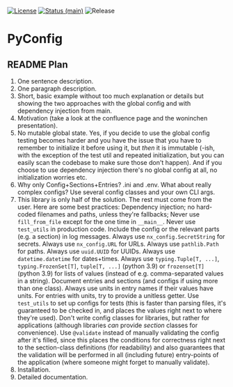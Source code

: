 [![License](https://img.shields.io/github/license/NextKraftwerke/PyConfig?style=flat&labelColor=303030&color=c00000)](https://github.com/NextKraftwerke/PyConfig/blob/main/LICENSE)
[![Status (main)](https://img.shields.io/github/workflow/status/NextKraftwerke/PyConfig/tests+coverage/main?label=tests%2Bcoverage&logo=github&style=flat&labelColor=303030&logoColor=a0a0a0)](https://github.com/NextKraftwerke/PyConfig/actions?query=workflow%3Atests%2Bcoverage+branch%3Amain)
![Release](https://img.shields.io/github/v/release/NextKraftwerke/PyConfig?include_prereleases&sort=semver&style=flat&labelColor=303030&color=00959f)

# PyConfig

## README Plan

1. One sentence description.
1. One paragraph description.
1. Short, basic example without too much explanation or details but showing the two approaches with the global config and with dependency injection from main.
1. Motivation (take a look at the confluence page and the woninchen presentation).
1. No mutable global state. Yes, if you decide to use the global config testing becomes harder and you have the issue that you have to remember to initialize it before using it, but _then_ it is immutable (-ish, with the exception of the test util and repeated initialization, but you can easily scan the codebase to make sure those don't happen). And if you choose to use dependency injection there's no global config at all, no initialization worries etc.
1. Why only Config+Sections+Entries? .ini and .env. What about really complex configs? Use several config classes and your own CLI args.
1. This library is only half of the solution. The rest must come from the user. Here are some best practices: Dependency injection; no hard-coded filenames and paths, unless they're fallbacks; Never use `fill_from_file` except for the one time in `__main__`. Never use `test_utils` in production code. Include the config or the relevant parts (e.g. a section) in log messages. Always use `nx_config.SecretString` for secrets. Always use `nx_config.URL` for URLs. Always use `pathlib.Path` for paths. Always use `uuid.UUID` for UUIDs. Always use `datetime.datetime` for dates+times. Always use `typing.Tuple[T, ...]`, `typing.FrozenSet[T]`, `tuple[T, ...]` (python 3.9) or `frozenset[T]` (python 3.9) for lists of values (instead of e.g. comma-separated values in a string). Document entries and sections (and configs if using more than one class). Always use units in entry names if their values have units. For entries with units, try to provide a unitless getter. Use `test_utils` to set up configs for tests (this is faster than parsing files, it's guaranteed to be checked in, and places the values right next to where they're used). Don't write config classes for libraries, but rather for applications (although libraries _can_ provide _section_ classes for convenience). Use `@validate` instead of manually validating the config after it's filled, since this places the conditions for correctness right next to the section-class definitions (for readability) and also guarantees that the validation will be performed in all (including future) entry-points of the application (where someone might forget to manually validate).
1. Installation.
1. Detailed documentation.
